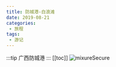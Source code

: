 ```yaml
---
title: 防城港-白浪滩
date: 2019-08-21
categories:
 - 旅程
tags:
 - 游记
---
```


:::tip
广西防城港
:::
[[toc]]
<img src="http://qny.panhuaqing.cn/mmexport1566486176672_mix01.jpg" alt="mixureSecure">
